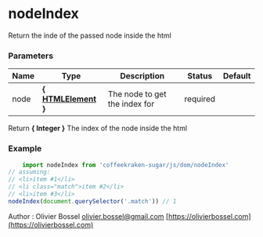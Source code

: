 # nodeIndex

Return the inde of the passed node inside the html


### Parameters
Name  |  Type  |  Description  |  Status  |  Default
------------  |  ------------  |  ------------  |  ------------  |  ------------
node  |  **{ [HTMLElement](https://developer.mozilla.org/fr/docs/Web/API/HTMLElement) }**  |  The node to get the index for  |  required  |

Return **{ Integer }** The index of the node inside the html

### Example
```js
	import nodeIndex from 'coffeekraken-sugar/js/dom/nodeIndex'
// assuming:
// <li>item #1</li>
// <li class="match">item #2</li>
// <li>item #3</li>
nodeIndex(document.querySelector('.match')) // 1
```
Author : Olivier Bossel [olivier.bossel@gmail.com](mailto:olivier.bossel@gmail.com) [https://olivierbossel.com](https://olivierbossel.com)